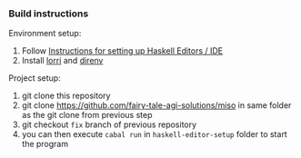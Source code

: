 ### Build instructions

Environment setup:

1. Follow [Instructions for setting up Haskell Editors / IDE](https://github.com/fairy-tale-agi-solutions/haskell-editor-setup/blob/master/README.md#instructions-for-setting-up-haskell-editorside)
2. Install [lorri](https://github.com/target/lorri) and [direnv](https://github.com/direnv/direnv)

Project setup:

1. git clone this repository
2. git clone https://github.com/fairy-tale-agi-solutions/miso in same folder as the git clone from previous step
3. git checkout `fix` branch of previous repository
4. you can then execute `cabal run` in `haskell-editor-setup` folder to start the program